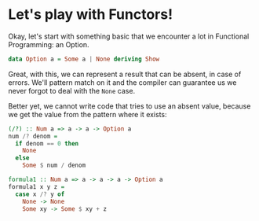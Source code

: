 # Let's play with Functors!

Okay, let's start with something basic that we encounter a lot in Functional Programming: an Option.

```haskell runnable
data Option a = Some a | None deriving Show
```

Great, with this, we can represent a result that can be absent, in case of errors. We'll pattern match on it and the compiler can guarantee us we never forgot to deal with the `None` case.

Better yet, we cannot write code that tries to use an absent value, because we get the value from the pattern where it exists:

```haskell runnable
(/?) :: Num a => a -> a -> Option a
num /? denom =
  if denom == 0 then
    None
  else
    Some $ num / denom

formula1 :: Num a => a -> a -> a -> Option a
formula1 x y z =
  case x /? y of
    None -> None
    Some xy -> Some $ xy + z
```

